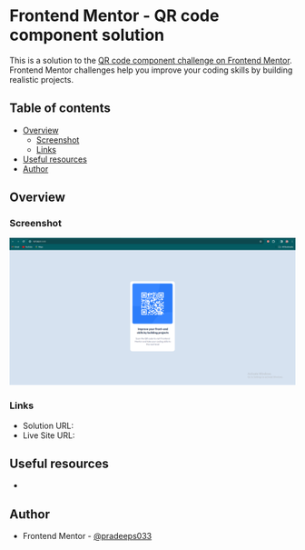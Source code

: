 # Frontend Mentor - QR code component solution

This is a solution to the [QR code component challenge on Frontend Mentor](https://www.frontendmentor.io/challenges/qr-code-component-iux_sIO_H). Frontend Mentor challenges help you improve your coding skills by building realistic projects.

## Table of contents

- [Overview](#overview)
  - [Screenshot](#screenshot)
  - [Links](#links)
- [Useful resources](#useful-resources)
- [Author](#author)

## Overview

### Screenshot

![](./result.png)

### Links

- Solution URL: [](https://pradeeps033.github.io/Web-Projects/)
- Live Site URL: [](https://pradeeps033.github.io/Web-Projects/)

## Useful resources

- [](https://www.w3schools.com/)

## Author

- Frontend Mentor - [@pradeeps033](https://www.frontendmentor.io/profile/pradeeps033)
